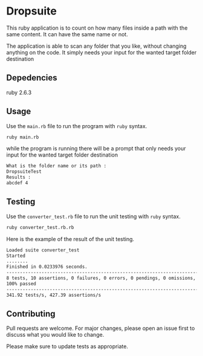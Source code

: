 # Dropsuite
This ruby application is to count on how many files inside a path with the same content. It can have the same name or not.

The application is able to scan any folder that you like, without changing anything on the code. It simply needs your input for the wanted target folder destination

## Depedencies
ruby 2.6.3
## Usage

Use the `main.rb` file to run the program with `ruby` syntax.

```bash
ruby main.rb
```
while the program is running there will be a prompt that only needs your input for the wanted target folder destination

```bash
What is the folder name or its path :
DropsuiteTest
Results :
abcdef 4
```

## Testing

Use the `converter_test.rb` file to run the unit testing with `ruby` syntax.

```bash
ruby converter_test.rb.rb
```
Here is the example of the result of the unit testing.
``` bash
Loaded suite converter_test
Started
........
Finished in 0.0233976 seconds.
------------------------------------------------------------------------------------------------------------------------
8 tests, 10 assertions, 0 failures, 0 errors, 0 pendings, 0 omissions, 0 notifications
100% passed
------------------------------------------------------------------------------------------------------------------------
341.92 tests/s, 427.39 assertions/s
```
## Contributing
Pull requests are welcome. For major changes, please open an issue first to discuss what you would like to change.

Please make sure to update tests as appropriate.
